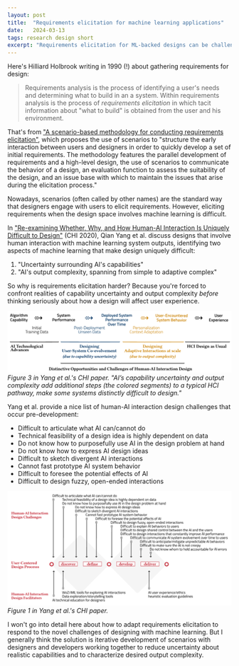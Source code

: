```yaml
---
layout: post
title:  "Requirements elicitation for machine learning applications"
date:   2024-03-13
tags: research design short
excerpt: "Requirements elicitation for ML-backed designs can be challenging, through the lens of Qian Yang et al.'s CHI paper."
---
```


Here's Hilliard Holbrook writing in 1990 (!) about gathering requirements for design:

>Requirements analysis is the process of identifying a user's needs and determining what to build in an a system. Within requirements analysis is the process of _requirements elicitation_ in which tacit information about "what to build" is obtained from the user and his environment.

That's from ["A scenario-based methodology for conducting requirements elicitation"](https://dl.acm.org/doi/abs/10.1145/382294.382725), which proposes the use of scenarios to "structure the early interaction between users and designers in order to quickly develop a set of initial requirements. The methodology features the parallel development of requirements and a high-level design, the use of scenarios to communicate the behavior of a design, an evaluation function to assess the suitability of the design, and an issue base with which to maintain the issues that arise during the elicitation process."

Nowadays, scenarios (often called by other names) are the standard way that designers engage with users to elicit requirements. However, eliciting requirements when the design space involves machine learning is difficult.

In ["Re-examining Whether, Why, and How Human-AI Interaction Is Uniquely Difficult to Design"](https://dl.acm.org/doi/abs/10.1145/3313831.3376301) (CHI 2020), Qian Yang et al. discuss designs that involve human interaction with machine learning system outputs, identifying two aspects of machine learning that make design uniquely difficult:
 1. "Uncertainty surrounding AI's capabilities"
 2. "AI's output complexity, spanning from simple to adaptive complex"

So why is requirements elicitation harder? Because you're forced to confront realities of capability uncertainty and output complexity _before_ thinking seriously about how a design will affect user experience.

![Human-AI interaction design challenges](/images/yang_chi2020_fig3.png)
*Figure 3 in Yang et al.'s CHI paper. "AI’s capability uncertainty and output complexity add additional steps (the colored segments) to a typical HCI pathway, make some systems distinctly difficult to design."*

Yang et al. provide a nice list of human-AI interaction design challenges that occur pre-development:

 - Difficult to articulate what AI can/cannot do
 - Technical feasibility of a design idea is highly dependent on data
 - Do not know how to purposefully use AI in the design problem at hand
 - Do not know how to express AI design ideas
 - Difficult to sketch divergent AI interactions
 - Cannot fast prototype AI system behavior
 - Difficult to foresee the potential effects of AI
 - Difficult to design fuzzy, open-ended interactions

![Human-AI interaction design challenges](/images/yang_chi2020_fig1.png)
*Figure 1 in Yang et al.'s CHI paper.*

I won't go into detail here about how to adapt requirements elicitation to respond to the novel challenges of designing with machine learning. But I generally think the solution is iterative development of scenarios with designers and developers working together to reduce uncertainty about realistic capabilities and to characterize desired output complexity.
